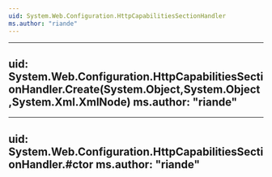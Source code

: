 ```yaml
---
uid: System.Web.Configuration.HttpCapabilitiesSectionHandler
ms.author: "riande"
---
```


---
uid: System.Web.Configuration.HttpCapabilitiesSectionHandler.Create(System.Object,System.Object,System.Xml.XmlNode)
ms.author: "riande"
---

---
uid: System.Web.Configuration.HttpCapabilitiesSectionHandler.#ctor
ms.author: "riande"
---
